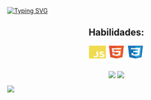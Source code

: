 [![Typing SVG](https://readme-typing-svg.demolab.com?font=Dancing+Script&pause=1000&color=F72B75&center=verdadeiro&vCenter=verdadeiro&repeat=verdadeiro&random=falso&width=435&lines=Ol%C3%A1%2C+me+chamo+Sueli+Santos+...;Dev+Front-End+em+forma%C3%A7%C3%A3o+...;Estudante+de+An%C3%A1lise+e+Desenvol.+de+Sistemas+...;Tentando+melhor+um+pouco+a+cada+dia+...;Que+bom+te+ver+por+aqui!+)](https://git.io/typing-svg)
##
<div align="center">
<h2 align="center">Habilidades:</h2>
  <img align="center" alt="Rafa-Js" height="30" width="40" src="https://raw.githubusercontent.com/devicons/devicon/master/icons/javascript/javascript-plain.svg">
  <img align="center" alt="Rafa-HTML" height="30" width="40" src="https://raw.githubusercontent.com/devicons/devicon/master/icons/html5/html5-original.svg">
  <img align="center" alt="Rafa-CSS" height="30" width="40" src="https://raw.githubusercontent.com/devicons/devicon/master/icons/css3/css3-original.svg">
</div>

##

<div align="center">
  <a href = "mailto:sueli123silva@gmail.com"><img src="https://img.shields.io/badge/-Gmail-%23333?style=for-the-badge&logo=gmail&logoColor=white" target="_blank"></a>
  <a href="https://www.linkedin.com/in/sueli-santos-b60197245" target="_blank"><img src="https://img.shields.io/badge/-LinkedIn-%230077B5?style=for-the-badge&logo=linkedin&logoColor=white" target="_blank"></a>
</div>

[![](https://visitcount.itsvg.in/api?id=Sueli-santossns&label=Profile%20Views&color=5&icon=3&pretty=false)](https://visitcount.itsvg.in)
